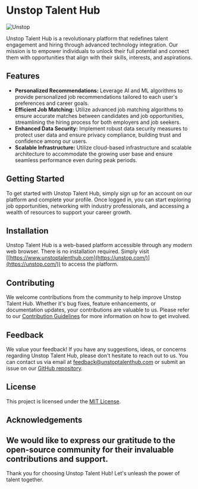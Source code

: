 # Unstop Talent Hub


![Unstop](https://github.com/abansal0310/Unstop-Talent-Park/assets/143927056/bad80995-9d0f-41fb-95a4-bbefabcc1496)




Unstop Talent Hub is a revolutionary platform that redefines talent engagement and hiring through advanced technology integration. Our mission is to empower individuals to unlock their full potential and connect them with opportunities that align with their skills, interests, and aspirations.

## Features

- **Personalized Recommendations:** Leverage AI and ML algorithms to provide personalized job recommendations tailored to each user's preferences and career goals.
- **Efficient Job Matching:** Utilize advanced job matching algorithms to ensure accurate matches between candidates and job opportunities, streamlining the hiring process for both employers and job seekers.
- **Enhanced Data Security:** Implement robust data security measures to protect user data and ensure privacy compliance, building trust and confidence among our users.
- **Scalable Infrastructure:** Utilize cloud-based infrastructure and scalable architecture to accommodate the growing user base and ensure seamless performance even during peak periods.

## Getting Started

To get started with Unstop Talent Hub, simply sign up for an account on our platform and complete your profile. Once logged in, you can start exploring job opportunities, networking with industry professionals, and accessing a wealth of resources to support your career growth.

## Installation

Unstop Talent Hub is a web-based platform accessible through any modern web browser. There is no installation required. Simply visit [[https://www.unstoptalenthub.com](https://unstop.com/)](https://unstop.com/)) to access the platform.

## Contributing

We welcome contributions from the community to help improve Unstop Talent Hub. Whether it's bug fixes, feature enhancements, or documentation updates, your contributions are valuable to us. Please refer to our [Contribution Guidelines](CONTRIBUTING.md) for more information on how to get involved.

## Feedback

We value your feedback! If you have any suggestions, ideas, or concerns regarding Unstop Talent Hub, please don't hesitate to reach out to us. You can contact us via email at [feedback@unstoptalenthub.com](mailto:feedback@unstoptalenthub.com) or submit an issue on our [GitHub repository](https://github.com/unstoptalenthub/unstoptalenthub).

## License

This project is licensed under the [MIT License](LICENSE).

## Acknowledgements

We would like to express our gratitude to the open-source community for their invaluable contributions and support.
---

Thank you for choosing Unstop Talent Hub! Let's unleash the power of talent together.

